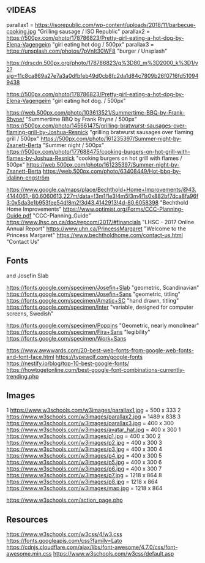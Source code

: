 
## 💡IDEAS
parallax1 = https://isorepublic.com/wp-content/uploads/2018/11/barbecue-cooking.jpg "Grilling sausage / ISO Republic"
parallax2 = https://500px.com/photo/178786823/Pretty-girl-eating-a-hot-dog-by-Elena-Vagengeim "girl eating hot dog / 500px"
parallax3 = https://unsplash.com/photos/7pVnIt30WF8 "burger / Unsplash"

https://drscdn.500px.org/photo/178786823/q%3D80_m%3D2000_k%3D1/v2?sig=11c8ca869a27e7a3a0dfbfeb49d0cb8fc2da1d84c7809b26f0716fd510949438

https://500px.com/photo/178786823/Pretty-girl-eating-a-hot-dog-by-Elena-Vagengeim "girl eating hot dog. / 500px"

https://web.500px.com/photo/103613521/Summertime-BBQ-by-Frank-Rhyne/ "Summertime BBQ by Frank Rhyne / 500px"
https://500px.com/photo/145661475/grilling-bratwurst-sausages-over-flaming-grill-by-Joshua-Resnick "grilling bratwurst sausages over flaming grill / 500px"
https://500px.com/photo/161235397/Summer-night-by-Zsanett-Berta "Summer night / 500px"
https://500px.com/photo/177688475/cooking-burgers-on-hot-grill-with-flames-by-Joshua-Resnick "cooking burgers on hot grill with flames / 500px"
https://web.500px.com/photo/161235397/Summer-night-by-Zsanett-Berta
https://web.500px.com/photo/63408449/Hot-bbq-by-idalinn-engström

https://www.google.ca/maps/place/Bechthold+Home+Improvements/@43.4144061,-80.6060613,227m/data=!3m1!1e3!4m5!3m4!1s0x882bf7dca8fa96f3:0x5da3e1b953fee54d!8m2!3d43.4142913!4d-80.6058398 "Bechthold Home Improvements"
https://www.optimist.org/Forms/CCC-Planning-Guide.pdf "CCC-Planning_Guide"
https://www.lhsc.on.ca/doc/repcom/2017/#financials "LHSC - 2017 Online Annual Report"
https://www.uhn.ca/PrincessMargaret "Welcome to the Princess Margaret"
https://www.bechtholdhome.com/contact-us.html "Contact Us"




## Fonts
 and Josefin Slab

https://fonts.google.com/specimen/Josefin+Slab "geometric, Scandinavian"
https://fonts.google.com/specimen/Josefin+Sans "geometric, titling"
https://fonts.google.com/specimen/Amatic+SC "hand drawn, titling"
https://fonts.google.com/specimen/Inter "variable, designed for computer screens, Swedish"

https://fonts.google.com/specimen/Poppins "Geometric, nearly monolinear"
https://fonts.google.com/specimen/Fira+Sans "legibility"
https://fonts.google.com/specimen/Work+Sans

https://www.awwwards.com/20-best-web-fonts-from-google-web-fonts-and-font-face.html
https://typewolf.com/google-fonts
https://nestify.io/blog/top-10-best-google-fonts/
https://howtogetonline.com/best-google-font-combinations-currently-trending.php

## Images
1	https://www.w3schools.com/w3images/parallax1.jpg  =  500 x 333
2	https://www.w3schools.com/w3images/parallax2.jpg  = 1489 x 838
3	https://www.w3schools.com/w3images/parallax3.jpg  =  400 x 300
	https://www.w3schools.com/w3images/avatar_hat.jpg =  400 x 300
1	https://www.w3schools.com/w3images/p1.jpg         =  400 x 300
2	https://www.w3schools.com/w3images/p2.jpg         =  400 x 300
3	https://www.w3schools.com/w3images/p3.jpg         =  400 x 300
4	https://www.w3schools.com/w3images/p4.jpg         =  400 x 300
5	https://www.w3schools.com/w3images/p5.jpg         =  400 x 300
6	https://www.w3schools.com/w3images/p6.jpg         =  400 x 300
7	https://www.w3schools.com/w3images/p7.jpg         = 1218 x 864
8	https://www.w3schools.com/w3images/p8.jpg         = 1218 x 864
	https://www.w3schools.com/w3images/map.jpg        = 1218 x 864

https://www.w3schools.com/action_page.php

## Resources
https://www.w3schools.com/w3css/4/w3.css
https://fonts.googleapis.com/css?family=Lato
https://cdnjs.cloudflare.com/ajax/libs/font-awesome/4.7.0/css/font-awesome.min.css
https://www.w3schools.com/w3css/default.asp





<!--- RESOURCES & SOURCES -->

[0]: https://www.w3schools.com/
[1]: https://www.w3schools.com/w3css/tryw3css_templates_parallax.htm "Parallax Template"
[2]: https://www.w3schools.com/w3css/tryit.asp?filename=tryw3css_templates_parallax&stacked=h "Parallax Template » Editor"
[3]: https://www.w3schools.com/code/tryit.asp?filename=GFOVAH3HH887 "Parallax Template » customized"
[4]: https://www.w3schools.com/w3css/tryit.asp?filename=tryw3css_templates_cafe "Cafe Template » Editor"
[5]: https://www.w3schools.com/w3css/tryit.asp?filename=tryw3css_templates_wedding&stacked=h "Wedding Invitation Template » Editor"
[6]: https://www.w3schools.com/w3css/w3css_templates.asp "W3.CSS Templates"
[7]: https://html5up.net/ "HTML5 UP! Responsive HTML5 and CSS3 Site Templates"
[8]: https://templated.co/ "Free CSS, HTML5 and Responsive Site Templates"
